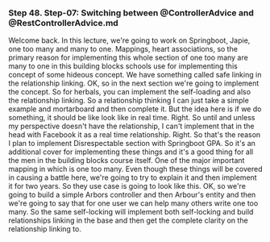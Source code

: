 ### Step 48. Step-07: Switching between @ControllerAdvice and @RestControllerAdvice.md
Welcome back. In this lecture, we're going to work on Springboot, Japie, one too many and many to one. Mappings, heart associations, so the primary reason for implementing this whole section of one too many are many to one in this building blocks schools use for implementing this concept of some hideous concept. We have something called safe linking in the relationship linking. OK, so in the next section we're going to implement the concept. So for herbals, you can implement the self-loading and also the relationship linking. So a relationship thinking I can just take a simple example and mortarboard and then complete it. But the idea here is if we do something, it should be like look like in real time. Right. So until and unless my perspective doesn't have the relationship, I can't implement that in the head with Facebook it as a real time relationship. Right. So that's the reason I plan to implement Disrespectable section with Springboot GPA. So it's an additional cover for implementing these things and it's a good thing for all the men in the building blocks course itself. One of the major important mapping in which is one too many. Even though these things will be covered in causing a battle here, we're going to try to explain it and then implement it for two years. So they use case is going to look like this. OK, so we're going to build a simple Arbors controller and then Arbour's entity and then we're going to say that for one user we can help many others write one too many. So the same self-locking will implement both self-locking and build relationships linking in the base and then get the complete clarity on the relationship linking to. 